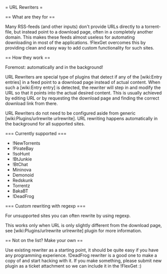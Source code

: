 = URL Rewriters =

== What are they for ==

Many RSS-feeds (and other inputs) don't provide URLs directly to a torrent-file, but instead point to a download page, often in a completely another domain. This makes these feeds almost useless for automating downloading in most of the applications. !FlexGet overcomes this by providing clean and easy way to add custom functionality for such sites.

== How they work ==

Foremost: automatically and in the background!

URL Rewriters are special type of plugins that detect if any of the [wiki:Entry entries] in a feed point to a download page instead of actual content. When such a [wiki:Entry entry] is detected, the rewriter will step in and modify the URL so that it points into the actual desired content. This is usually achieved by editing URL or by requesting the download page and finding the correct download link from there.

URL Rewriters do not need to be configured aside from generic [wiki:Plugins/urlrewrite urlrewrite]. URL rewriting happens automatically in the background for all supported sites.

=== Currently supported ===

 * !NewTorrents
 * !PirateBay
 * !IsoHunt
 * !BtJunkie
 * !BtChat
 * Mininova
 * Demonoid
 * Redskunk
 * Torrentz
 * BakaBT
 * !DeadFrog

=== Custom rewriting with regexp ===

For unsupported sites you can often rewrite by using regexp. 

This works only when URL is only slightly different from the download page, see [wiki:Plugins/urlrewrite urlrewrite] plugin for more information.

== Not on the list? Make your own ==

Use existing rewriter as a starting point, it should be quite easy if you have any programming experience. !DeadFrog rewriter is a good one to make a copy of and start hacking with it. If you make something, please submit new plugin as a ticket attachment so we can include it in the !FlexGet :)